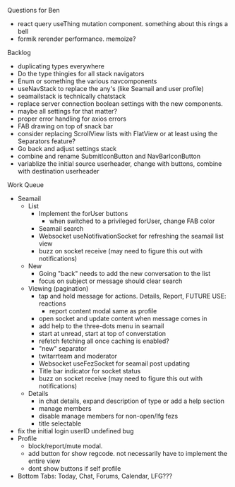 Questions for Ben
* react query useThing mutation component. something about this rings a bell
* formik rerender performance. memoize?

Backlog
* duplicating types everywhere
* Do the type thingies for all stack navigators
* Enum or something the various navcomponents
* useNavStack to replace the any's (like Seamail and user profile)
* seamailstack is technically chatstack
* replace server connection boolean settings with the new components.
* maybe all settings for that matter?
* proper error handling for axios errors
* FAB drawing on top of snack bar
* consider replacing ScrollView lists with FlatView or at least using the Separators feature?
* Go back and adjust settings stack
* combine and rename SubmitIconButton and NavBarIconButton
* variablize the initial source userheader, change with buttons, combine with destination userheader

Work Queue
* Seamail
  * List
    * Implement the forUser buttons
      * when switched to a privileged forUser, change FAB color
    * Seamail search
    * Websocket useNotifivationSocket for refreshing the seamail list view
    * buzz on socket receive (may need to figure this out with notifications)
  * New
    * Going "back" needs to add the new conversation to the list
    * focus on subject or message should clear search
  * Viewing (pagination)
    * tap and hold message for actions. Details, Report, FUTURE USE: reactions
      * report content modal same as profile
    * open socket and update content when message comes in
    * add help to the three-dots menu in seamail
    * start at unread, start at top of converstation
    * refetch fetching all once caching is enabled?
    * "new" separator
    * twitarrteam and moderator
    * Websocket useFezSocket for seamail post updating
    * Title bar indicator for socket status
    * buzz on socket receive (may need to figure this out with notifications)
  * Details
    * in chat details, expand description of type or add a help section
    * manage members
    * disable manage members for non-open/lfg fezs
    * title selectable
* fix the initial login userID undefined bug
* Profile
  * block/report/mute modal.
  * add button for show regcode. not necessarily have to implement the entire view
  * dont show buttons if self profile
* Bottom Tabs: Today, Chat, Forums, Calendar, LFG???
